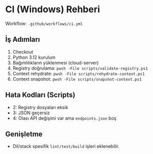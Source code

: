# CI (Windows) Rehberi

Workflow: `.github/workflows/ci.yml`

## İş Adımları
1. Checkout
2. Python 3.12 kurulum
3. Bağımlılıkların yüklenmesi (cloud-server)
4. Registry doğrulama: `pwsh -File scripts/validate-registry.ps1`
5. Context rehydrate: `pwsh -File scripts/rehydrate-context.ps1`
6. Context snapshot: `pwsh -File scripts/snapshot-context.ps1`

## Hata Kodları (Scripts)
- 2: Registry dosyaları eksik
- 3: JSON geçersiz
- 4: Olası API değişimi var ama `endpoints.json` boş

## Genişletme
- Dil/stack spesifik `lint/test/build` işleri eklenebilir.
